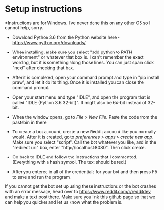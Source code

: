 # Setup instructions
*Instructions are for Windows. I've never done this on any other OS so I cannot help, sorry.

- Download Python 3.6 from the Python website here - https://www.python.org/downloads/

- When installing, make sure you select "add python to PATH environment" or whatever that box is. I can't remember the exact wording, but it is something along those lines. You can just spam click "next" after checking that box.

- After it is completed, open your command prompt and type in "pip install praw", and let it do its thing. Once it is installed you can close the command prompt. 

- Open your start menu and type "IDLE", and open the program that is called "IDLE (Python 3.6 32-bit)". It might also be 64-bit instead of 32-bit. 

- When the window opens, go to *File > New File*. Paste the code from the pastebin in there.

- To create a bot account, create a new Reddit account like you normally would. After it is created, go to *preferences > apps > create new app*. Make sure you select "script". Call the bot whatever you like, and in the "redirect uri" box, enter "http://localhost:8080". Then click create.

- Go back to IDLE and follow the instructions that I commented. (Everything with a hash symbol. The text should be red.)

- After you entered in all of the credentials for your bot and then press F5 to save and run the program.

If you cannot get the bot set up using these instructions or the bot crashes with an error message, head over to https://www.reddit.com/r/redditdev and make a text post there. Make sure you link this github page so that we can help you quicker and let us know what the problem is. 
